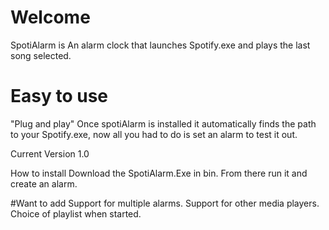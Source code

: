 # Welcome 
SpotiAlarm is An alarm clock that launches Spotify.exe and plays the last song selected.

# Easy to use
"Plug and play" Once spotiAlarm is installed it automatically finds the path to your Spotify.exe, now all you had to do is set an alarm to test it out. 

Current Version 1.0

How to install
Download the SpotiAlarm.Exe in bin. From there run it and create an alarm.

#Want to add
Support for multiple alarms.
Support for other media players.
Choice of playlist when started. 

